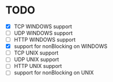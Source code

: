 # TODO

- [x] TCP WINDOWS support
- [ ] UDP WINDOWS support
- [ ] HTTP WINDOWS support
- [x] support for nonBlocking on WINDOWS
- [ ] TCP UNIX support
- [ ] UDP UNIX support
- [ ] HTTP UNIX support
- [ ] support for nonBlocking on UNIX
